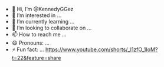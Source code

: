 - 👋 Hi, I’m @KennedyGGez
- 👀 I’m interested in ...
- 🌱 I’m currently learning ...
- 💞️ I’m looking to collaborate on ...
- 📫 How to reach me ...
- 😄 Pronouns: ...
- ⚡ Fun fact: ...
https://www.youtube.com/shorts/_l1zfO_1IoM?t=22&feature=share
<!---
KennedyGGez/KennedyGGez is a ✨ special ✨ repository because its `README.md` (this file) appears on your GitHub profile.
You can click the Preview link to take a look at your changes.
--->
